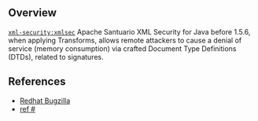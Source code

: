 ## Overview
[`xml-security:xmlsec`](http://search.maven.org/#search%7Cga%7C1%7Ca%3A%22xmlsec%22)
Apache Santuario XML Security for Java before 1.5.6, when applying Transforms, allows remote attackers to cause a denial of service (memory consumption) via crafted Document Type Definitions (DTDs), related to signatures.

## References

- [Redhat Bugzilla](https://bugzilla.redhat.com/CVE-2013-4517)
- [ref # ](https://cwiki.apache.org/confluence/download/attachments/27821224/cve-2013-4517.txt.asc)
